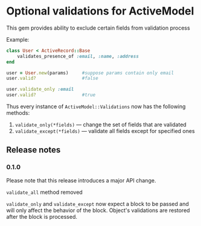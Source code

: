 # Optional validations for ActiveModel

This gem provides ability to exclude certain fields from validation process

Example:

```ruby
class User < ActiveRecord::Base
    validates_presence_of :email, :name, :address
end
```

```ruby
user = User.new(params)     #suppose params contain only email
user.valid?                 #false

user.validate_only :email
user.valid?                 #true
```

Thus every instance of ```ActiveModel::Validations``` now has the following methods:

1. ```validate_only(*fields)``` — change the set of fields that are validated
2. ```validate_except(*fields)``` — validate all fields except for specified ones

## Release notes

### 0.1.0
Please note that this release introduces a major API change.

```validate_all``` method removed

```validate_only``` and ```validate_except``` now expect a block to be passed and will only 
affect the behavior of the block. Object's validations are restored after the block is processed. 

